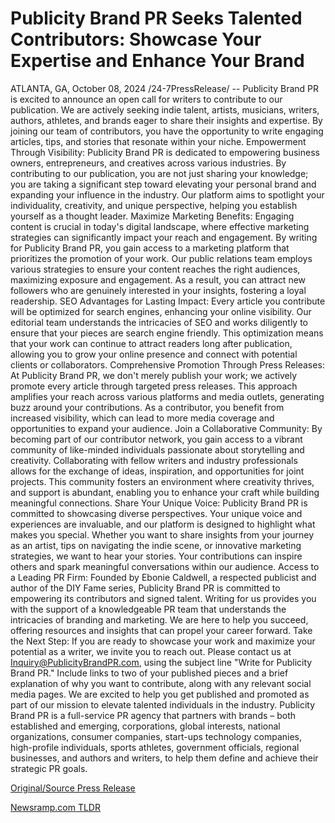 # Publicity Brand PR Seeks Talented Contributors: Showcase Your Expertise and Enhance Your Brand

ATLANTA, GA, October 08, 2024 /24-7PressRelease/ -- Publicity Brand PR is excited to announce an open call for writers to contribute to our publication. We are actively seeking indie talent, artists, musicians, writers, authors, athletes, and brands eager to share their insights and expertise. By joining our team of contributors, you have the opportunity to write engaging articles, tips, and stories that resonate within your niche.  Empowerment Through Visibility: Publicity Brand PR is dedicated to empowering business owners, entrepreneurs, and creatives across various industries. By contributing to our publication, you are not just sharing your knowledge; you are taking a significant step toward elevating your personal brand and expanding your influence in the industry. Our platform aims to spotlight your individuality, creativity, and unique perspective, helping you establish yourself as a thought leader.  Maximize Marketing Benefits: Engaging content is crucial in today's digital landscape, where effective marketing strategies can significantly impact your reach and engagement. By writing for Publicity Brand PR, you gain access to a marketing platform that prioritizes the promotion of your work. Our public relations team employs various strategies to ensure your content reaches the right audiences, maximizing exposure and engagement. As a result, you can attract new followers who are genuinely interested in your insights, fostering a loyal readership.  SEO Advantages for Lasting Impact: Every article you contribute will be optimized for search engines, enhancing your online visibility. Our editorial team understands the intricacies of SEO and works diligently to ensure that your pieces are search engine friendly. This optimization means that your work can continue to attract readers long after publication, allowing you to grow your online presence and connect with potential clients or collaborators.  Comprehensive Promotion Through Press Releases: At Publicity Brand PR, we don't merely publish your work; we actively promote every article through targeted press releases. This approach amplifies your reach across various platforms and media outlets, generating buzz around your contributions. As a contributor, you benefit from increased visibility, which can lead to more media coverage and opportunities to expand your audience.  Join a Collaborative Community: By becoming part of our contributor network, you gain access to a vibrant community of like-minded individuals passionate about storytelling and creativity. Collaborating with fellow writers and industry professionals allows for the exchange of ideas, inspiration, and opportunities for joint projects. This community fosters an environment where creativity thrives, and support is abundant, enabling you to enhance your craft while building meaningful connections.  Share Your Unique Voice: Publicity Brand PR is committed to showcasing diverse perspectives. Your unique voice and experiences are invaluable, and our platform is designed to highlight what makes you special. Whether you want to share insights from your journey as an artist, tips on navigating the indie scene, or innovative marketing strategies, we want to hear your stories. Your contributions can inspire others and spark meaningful conversations within our audience.  Access to a Leading PR Firm: Founded by Ebonie Caldwell, a respected publicist and author of the DIY Fame series, Publicity Brand PR is committed to empowering its contributors and signed talent. Writing for us provides you with the support of a knowledgeable PR team that understands the intricacies of branding and marketing. We are here to help you succeed, offering resources and insights that can propel your career forward.  Take the Next Step: If you are ready to showcase your work and maximize your potential as a writer, we invite you to reach out. Please contact us at Inquiry@PublicityBrandPR.com, using the subject line "Write for Publicity Brand PR." Include links to two of your published pieces and a brief explanation of why you want to contribute, along with any relevant social media pages. We are excited to help you get published and promoted as part of our mission to elevate talented individuals in the industry.  Publicity Brand PR is a full-service PR agency that partners with brands – both established and emerging, corporations, global interests, national organizations, consumer companies, start-ups technology companies, high-profile individuals, sports athletes, government officials, regional businesses, and authors and writers, to help them define and achieve their strategic PR goals. 

[Original/Source Press Release](https://www.24-7pressrelease.com/press-release/515012/publicity-brand-pr-seeks-talented-contributors-showcase-your-expertise-and-enhance-your-brand) 

[Newsramp.com TLDR](https://newsramp.com/None) 